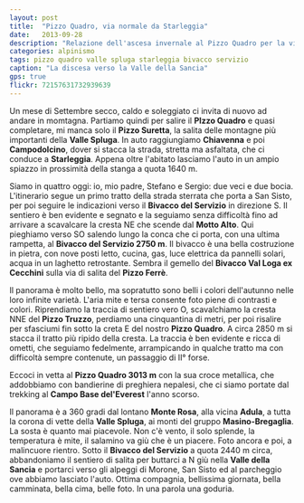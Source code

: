 ```yaml
---
layout: post
title:  "Pizzo Quadro, via normale da Starleggia"
date:   2013-09-28
description: "Relazione dell'ascesa invernale al Pizzo Quadro per la via normale con partenza da Starleggia, Valle Spluga"
categories: alpinismo
tags: pizzo quadro valle spluga starleggia bivacco servizio
caption: "La discesa verso la Valle della Sancia"
gps: true
flickr: 72157631732939639
---
```


Un mese di Settembre secco, caldo e soleggiato ci invita di nuovo ad andare in momtagna. Partiamo quindi per salire il **PIzzo Quadro** e quasi completare, mi manca solo il **Pizzo Suretta**,  la salita delle montagne più importanti della **Valle Spluga**.  In auto raggiungiamo **Chiavenna** e poi **Campodolcino**, dover si stacca la strada, stretta ma asfaltata, che ci conduce a **Starleggia**. Appena oltre l'abitato lasciamo l'auto in un ampio spiazzo in prossimità della stanga a quota 1640 m.

Siamo in quattro oggi: io, mio padre, Stefano e Sergio: due veci e due bocia. L'itinerario segue un primo tratto della strada sterrata che porta a San Sisto, per poi seguire le indicazioni verso il **Bivacco del Servizio** in direzione S. Il sentiero è ben evidente e segnato e la seguiamo senza difficoltà fino ad arrivare a scavalcare la cresta NE che scende dal **Motto Alto**. Qui pieghiamo verso SO salendo lungo la conca che ci porta, con una ultima rampetta, al **Bivacco del Servizio 2750 m**. Il bivacco è una bella costruzione in pietra, con nove posti letto, cucina, gas, luce elettrica da pannelli solari, acqua in un laghetto retrostante. Sembra il gemello del **Bivacco Val Loga ex Cecchini** sulla via di salita del **Pizzo Ferrè**.

Il panorama è molto bello, ma sopratutto sono belli i colori dell'autunno nelle loro infinite varietà. L'aria mite e tersa consente foto piene di contrasti e colori. Riprendiamo la traccia di sentiero vero O, scavalchiamo la cresta NNE del **Pizzo Truzzo**, perdiamo una cinquantina di metri, per poi risalire per sfasciumi fin sotto la creta E del nostro **Pizzo Quadro**. A circa 2850 m si stacca il tratto più ripido della cresta. La traccia è ben evidente e ricca di ometti, che seguiamo fedelmente, arrampicando in qualche tratto ma con difficoltà sempre contenute, un passaggio di II° forse.

Eccoci in vetta al **Pizzo Quadro 3013 m** con la sua croce metallica, che addobbiamo con bandierine di preghiera nepalesi, che ci siamo portate dal trekking al **Campo Base del'Everest** l'anno scorso.

Il panorama è a 360 gradi dal lontano **Monte Rosa**, alla vicina **Adula**, a tutta la corona di vette della **Valle Spluga**, ai monti del gruppo **Masino-Bregaglia**. La sosta è quanto mai piacevole. Non c'è vento, il solo splende, la temperatura è mite, il salamino va giù che è un piacere. Foto ancora e poi, a malincuore rientro. Sotto il **Bivacco del Servizio** a quota 2440 m circa, abbandoniamo il sentiero di salita per buttarci a N giù nella **Valle della Sancia** e portarci verso gli alpeggi di Morone, San Sisto ed al parcheggio ove abbiamo lasciato l'auto. Ottima compagnia, bellissima giornata, bella camminata, bella cima, belle foto. In una parola una goduria.